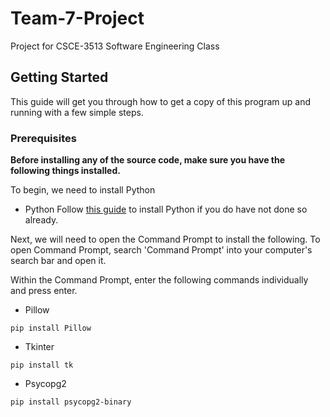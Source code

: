 # Team-7-Project
Project for CSCE-3513 Software Engineering Class

## Getting Started

This guide will get you through how to get a copy of this program up and running with a few simple steps.

### Prerequisites
**Before installing any of the source code, make sure you have the following things installed.**

To begin, we need to install Python

* Python
Follow [this guide](https://www.python.org/downloads/) to install Python if you do have not done so already. 

Next, we will need to open the Command Prompt to install the following. To open Command Prompt, search 'Command Prompt' into your computer's search bar and open it.

Within the Command Prompt, enter the following commands individually and press enter.
* Pillow
```
pip install Pillow
```

* Tkinter
```
pip install tk
```

* Psycopg2
```
pip install psycopg2-binary
```


